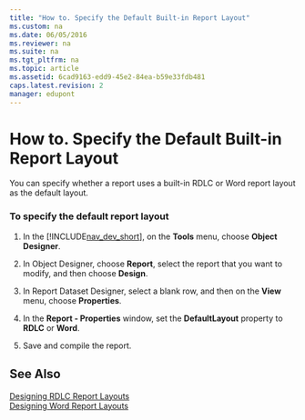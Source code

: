 ```yaml
---
title: "How to. Specify the Default Built-in Report Layout"
ms.custom: na
ms.date: 06/05/2016
ms.reviewer: na
ms.suite: na
ms.tgt_pltfrm: na
ms.topic: article
ms.assetid: 6cad9163-edd9-45e2-84ea-b59e33fdb481
caps.latest.revision: 2
manager: edupont
---
```

# How to. Specify the Default Built-in Report Layout
You can specify whether a report uses a built\-in RDLC or Word report layout as the default layout.  
  
### To specify the default report layout  
  
1.  In the [!INCLUDE[nav_dev_short](includes/nav_dev_short_md.md)], on the **Tools** menu, choose **Object Designer**.  
  
2.  In Object Designer, choose **Report**, select the report that you want to modify, and then choose **Design**.  
  
3.  In Report Dataset Designer, select a blank row, and then on the **View** menu, choose **Properties**.  
  
4.  In the **Report \- Properties** window, set the **DefaultLayout** property to **RDLC** or **Word**.  
  
5.  Save and compile the report.  
  
## See Also  
 [Designing RDLC Report Layouts](Designing-RDLC-Report-Layouts.md)   
 [Designing Word Report Layouts](Designing-Word-Report-Layouts.md)